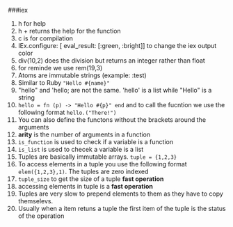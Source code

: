 ###iex
1. h for help
2. h + <function name> returns the help for the function
3. c is for compilation
4. IEx.configure: [ eval_result: [:green, :bright]] to change the iex output color
5. div(10,2) does the division but returns an integer rather than float
6. for reminde we use rem(19,3)
7. Atoms are immutable strings (example: :test)
8. Similar to Ruby `"Hello #{name}"`
9. "hello" and 'hello; are not the same. 'hello' is a list while "Hello" is a string
10. `hello = fn (p) -> "Hello #{p}" end` and to call the fucntion we use the following format `hello.("There!")`
11. You can also define the functons without the brackets around the arguments
12. **arity** is the number of arguments in a function
13. `is_function` is used to check if a variable is a function
14. `is_list` is used to checek a variable is a list
15. Tuples are basically immutable arrays. `tuple = {1,2,3}`
16. To access elements in a tuple you use the following format `elem({1,2,3},1)`. The tuples are zero indexed
17. `tuple_size` to get the size of a tuple __fast operation__
18. accessing elements in tuple is a __fast operation__
19. Tuples are very slow to prepend elements to them as they have to copy themselevs.
20. Usually when a item retuns a tuple the first item of the tuple is the status of the operation

